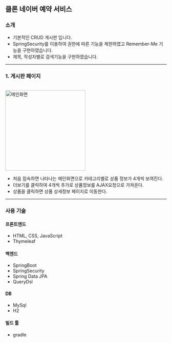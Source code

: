 ## 클론 네이버 예약 서비스

### 소개

- 기본적인 CRUD 게시판 입니다.
- SpringSecurity를 이용하여 권한에 따른 기능을 제한하였고 Remember-Me 기능을 구현아였습니다.
- 제목, 작성자별로 검색기능을 구현하였습니다.
<hr>

### 1. 게시판 페이지

<br>

<img width="250" alt="메인화면" src="https://user-images.githubusercontent.com/26062056/93191596-acc94400-f77f-11ea-8283-dae45f319ba7.png">

- 처음 접속하면 나타나는 메인화면으로 카테고리별로 상품 정보가 4개씩 보여진다.
- 더보기를 클릭하여 4개씩 추가로 상품정보를 AJAX요청으로 가져온다.
- 상품을 클릭하면 상품 상세정보 페이지로 이동한다.
<hr>

### 사용 기술

#### 프론트엔드

- HTML, CSS, JavaScript
- Thymeleaf
  
#### 백엔드

- SpringBoot
- SpringSecurity
- Spring Data JPA
- QueryDsl

#### DB

- MySql
- H2

#### 빌드 툴

- gradle
